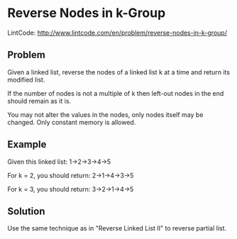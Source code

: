 Reverse Nodes in k-Group
===

LintCode: http://www.lintcode.com/en/problem/reverse-nodes-in-k-group/

Problem
-------

Given a linked list, reverse the nodes of a linked list k at a time and return its modified list.

If the number of nodes is not a multiple of k then left-out nodes in the end should remain as it is.

You may not alter the values in the nodes, only nodes itself may be changed.
Only constant memory is allowed.

Example
-------

Given this linked list: 1->2->3->4->5

For k = 2, you should return: 2->1->4->3->5

For k = 3, you should return: 3->2->1->4->5



Solution
--------

Use the same technique as in "Reverse Linked List II" to reverse partial list.
